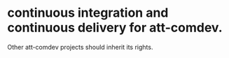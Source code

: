 # continuous integration and continuous delivery for att-comdev.

Other att-comdev projects should inherit its rights.

